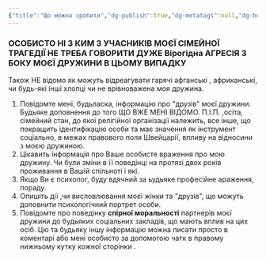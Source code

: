 ```yaml
---
{"title":"Що можна зробити","dg-publish":true,"dg-metatags":null,"dg-home":null,"permalink":"/plan-dij/shho-mozhna-zrobiti/","dgPassFrontmatter":true,"noteIcon":""}
---
```


### **ОСОБИСТО НІ З КИМ З УЧАСНИКІВ МОЄЇ СІМЕЙНОЇ ТРАГЕДІЇ НЕ ТРЕБА ГОВОРИТИ ДУЖЕ Вірогідна АГРЕСІЯ З БОКУ МОЄЇ ДРУЖИНИ В ЦЬОМУ ВИПАДКУ**
Також НЕ відомо як можуть відреагувати гарячі афганські , африканські, чи будь-які інші хлопці чи не врівноважена моя дружина.
1. Повідомте мені, будьласка, інформацію про "друзів" моєї дружини. Будьяке доповнення до того ЩО ВЖЕ МЕНІ ВІДОМО. П.І.П. ,осіта, сімейний стан, до якої релігійної організації  належить, все інше, що покращить ідентифікацію особи та має значення як інструмент соціально, в межах правового поля Швейцарії,  впливу на відносини з моєю дружиною.
2. Цікавить інформація про Ваше особисте враження про мою дружину. Чи були зміни в її поведінці на протязі двох років проживання в Вашій спільноті і які.
3. Якщо Ви є психолог, буду вдячний за ьудьяке професійне араження, пораду.
4. Опишіть дії ,чи висловлювання моєї жінки та "друзів", що можуть доповнити психологічний портрет особи.
5. Повідомте про поведінку **спірної моральності** партнерів моєї дружини до будьяких соціальних закладів, що мають вплив на цих осіб.
Цю та будьяку іншу інформацію можна писати просто в коментарі або мені особисто за допомогою чатк в правому нижньому кутку кожної сторінки .